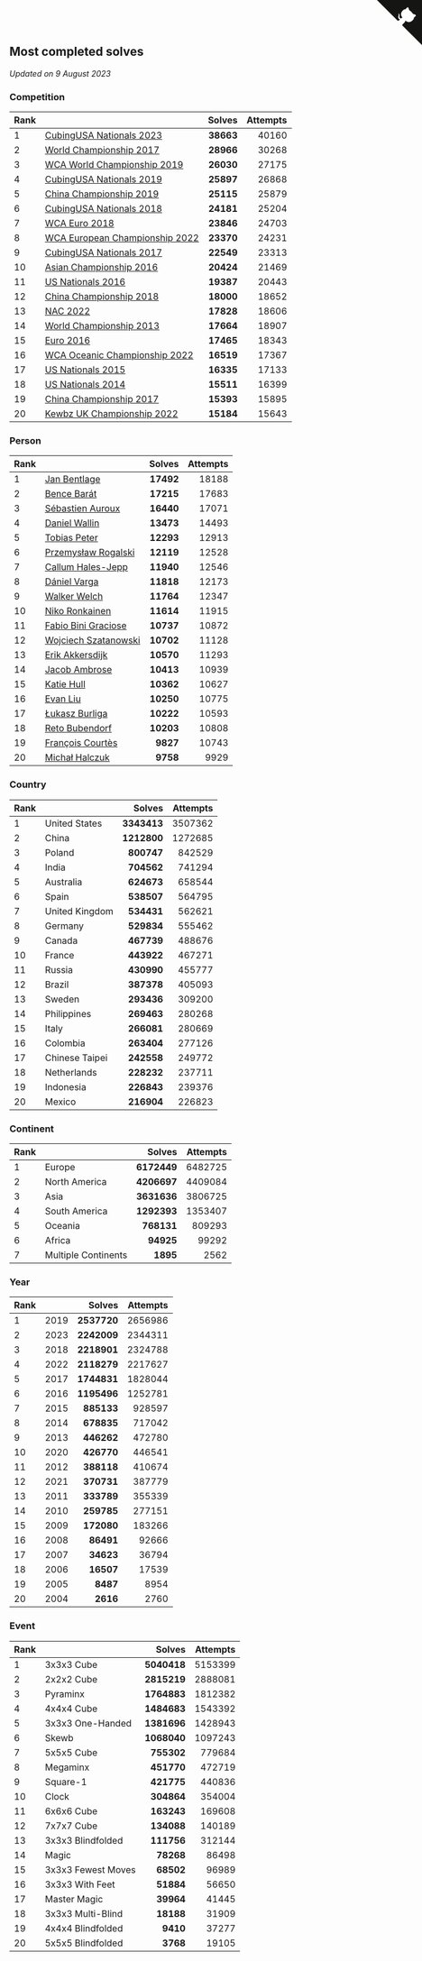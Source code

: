 ## Most completed solves

*Updated on  9 August 2023*


### Competition

| Rank |  | Solves | Attempts |
| :--- | :--- | ---: | ---: |
| 1 | [CubingUSA Nationals 2023](https://www.worldcubeassociation.org/competitions/CubingUSANationals2023) | **38663** | 40160 |
| 2 | [World Championship 2017](https://www.worldcubeassociation.org/competitions/WC2017) | **28966** | 30268 |
| 3 | [WCA World Championship 2019](https://www.worldcubeassociation.org/competitions/WC2019) | **26030** | 27175 |
| 4 | [CubingUSA Nationals 2019](https://www.worldcubeassociation.org/competitions/CubingUSANationals2019) | **25897** | 26868 |
| 5 | [China Championship 2019](https://www.worldcubeassociation.org/competitions/ChinaChampionship2019) | **25115** | 25879 |
| 6 | [CubingUSA Nationals 2018](https://www.worldcubeassociation.org/competitions/CubingUSANationals2018) | **24181** | 25204 |
| 7 | [WCA Euro 2018](https://www.worldcubeassociation.org/competitions/Euro2018) | **23846** | 24703 |
| 8 | [WCA European Championship 2022](https://www.worldcubeassociation.org/competitions/Euro2022) | **23370** | 24231 |
| 9 | [CubingUSA Nationals 2017](https://www.worldcubeassociation.org/competitions/CubingUSANationals2017) | **22549** | 23313 |
| 10 | [Asian Championship 2016](https://www.worldcubeassociation.org/competitions/AsianChampionship2016) | **20424** | 21469 |
| 11 | [US Nationals 2016](https://www.worldcubeassociation.org/competitions/USNationals2016) | **19387** | 20443 |
| 12 | [China Championship 2018](https://www.worldcubeassociation.org/competitions/ChinaChampionship2018) | **18000** | 18652 |
| 13 | [NAC 2022](https://www.worldcubeassociation.org/competitions/NAC2022) | **17828** | 18606 |
| 14 | [World Championship 2013](https://www.worldcubeassociation.org/competitions/WC2013) | **17664** | 18907 |
| 15 | [Euro 2016](https://www.worldcubeassociation.org/competitions/Euro2016) | **17465** | 18343 |
| 16 | [WCA Oceanic Championship 2022](https://www.worldcubeassociation.org/competitions/OC2022) | **16519** | 17367 |
| 17 | [US Nationals 2015](https://www.worldcubeassociation.org/competitions/USNationals2015) | **16335** | 17133 |
| 18 | [US Nationals 2014](https://www.worldcubeassociation.org/competitions/USNationals2014) | **15511** | 16399 |
| 19 | [China Championship 2017](https://www.worldcubeassociation.org/competitions/ChinaChampionship2017) | **15393** | 15895 |
| 20 | [Kewbz UK Championship 2022](https://www.worldcubeassociation.org/competitions/KewbzUKChampionship2022) | **15184** | 15643 |

### Person

| Rank |  | Solves | Attempts |
| :--- | :--- | ---: | ---: |
| 1 | [Jan Bentlage](https://www.worldcubeassociation.org/persons/2010BENT01) | **17492** | 18188 |
| 2 | [Bence Barát](https://www.worldcubeassociation.org/persons/2008BARA01) | **17215** | 17683 |
| 3 | [Sébastien Auroux](https://www.worldcubeassociation.org/persons/2008AURO01) | **16440** | 17071 |
| 4 | [Daniel Wallin](https://www.worldcubeassociation.org/persons/2013WALL03) | **13473** | 14493 |
| 5 | [Tobias Peter](https://www.worldcubeassociation.org/persons/2014PETE03) | **12293** | 12913 |
| 6 | [Przemysław Rogalski](https://www.worldcubeassociation.org/persons/2013ROGA02) | **12119** | 12528 |
| 7 | [Callum Hales-Jepp](https://www.worldcubeassociation.org/persons/2012HALE01) | **11940** | 12546 |
| 8 | [Dániel Varga](https://www.worldcubeassociation.org/persons/2008VARG01) | **11818** | 12173 |
| 9 | [Walker Welch](https://www.worldcubeassociation.org/persons/2011WELC01) | **11764** | 12347 |
| 10 | [Niko Ronkainen](https://www.worldcubeassociation.org/persons/2010RONK01) | **11614** | 11915 |
| 11 | [Fabio Bini Graciose](https://www.worldcubeassociation.org/persons/2010GRAC02) | **10737** | 10872 |
| 12 | [Wojciech Szatanowski](https://www.worldcubeassociation.org/persons/2011SZAT01) | **10702** | 11128 |
| 13 | [Erik Akkersdijk](https://www.worldcubeassociation.org/persons/2005AKKE01) | **10570** | 11293 |
| 14 | [Jacob Ambrose](https://www.worldcubeassociation.org/persons/2010AMBR01) | **10413** | 10939 |
| 15 | [Katie Hull](https://www.worldcubeassociation.org/persons/2010HULL01) | **10362** | 10627 |
| 16 | [Evan Liu](https://www.worldcubeassociation.org/persons/2009LIUE01) | **10250** | 10775 |
| 17 | [Łukasz Burliga](https://www.worldcubeassociation.org/persons/2013BURL01) | **10222** | 10593 |
| 18 | [Reto Bubendorf](https://www.worldcubeassociation.org/persons/2012BUBE01) | **10203** | 10808 |
| 19 | [François Courtès](https://www.worldcubeassociation.org/persons/2008COUR01) | **9827** | 10743 |
| 20 | [Michał Halczuk](https://www.worldcubeassociation.org/persons/2006HALC01) | **9758** | 9929 |

### Country

| Rank |  | Solves | Attempts |
| :--- | :--- | ---: | ---: |
| 1 | United States | **3343413** | 3507362 |
| 2 | China | **1212800** | 1272685 |
| 3 | Poland | **800747** | 842529 |
| 4 | India | **704562** | 741294 |
| 5 | Australia | **624673** | 658544 |
| 6 | Spain | **538507** | 564795 |
| 7 | United Kingdom | **534431** | 562621 |
| 8 | Germany | **529834** | 555462 |
| 9 | Canada | **467739** | 488676 |
| 10 | France | **443922** | 467271 |
| 11 | Russia | **430990** | 455777 |
| 12 | Brazil | **387378** | 405093 |
| 13 | Sweden | **293436** | 309200 |
| 14 | Philippines | **269463** | 280268 |
| 15 | Italy | **266081** | 280669 |
| 16 | Colombia | **263404** | 277126 |
| 17 | Chinese Taipei | **242558** | 249772 |
| 18 | Netherlands | **228232** | 237711 |
| 19 | Indonesia | **226843** | 239376 |
| 20 | Mexico | **216904** | 226823 |

### Continent

| Rank |  | Solves | Attempts |
| :--- | :--- | ---: | ---: |
| 1 | Europe | **6172449** | 6482725 |
| 2 | North America | **4206697** | 4409084 |
| 3 | Asia | **3631636** | 3806725 |
| 4 | South America | **1292393** | 1353407 |
| 5 | Oceania | **768131** | 809293 |
| 6 | Africa | **94925** | 99292 |
| 7 | Multiple Continents | **1895** | 2562 |

### Year

| Rank |  | Solves | Attempts |
| :--- | :--- | ---: | ---: |
| 1 | 2019 | **2537720** | 2656986 |
| 2 | 2023 | **2242009** | 2344311 |
| 3 | 2018 | **2218901** | 2324788 |
| 4 | 2022 | **2118279** | 2217627 |
| 5 | 2017 | **1744831** | 1828044 |
| 6 | 2016 | **1195496** | 1252781 |
| 7 | 2015 | **885133** | 928597 |
| 8 | 2014 | **678835** | 717042 |
| 9 | 2013 | **446262** | 472780 |
| 10 | 2020 | **426770** | 446541 |
| 11 | 2012 | **388118** | 410674 |
| 12 | 2021 | **370731** | 387779 |
| 13 | 2011 | **333789** | 355339 |
| 14 | 2010 | **259785** | 277151 |
| 15 | 2009 | **172080** | 183266 |
| 16 | 2008 | **86491** | 92666 |
| 17 | 2007 | **34623** | 36794 |
| 18 | 2006 | **16507** | 17539 |
| 19 | 2005 | **8487** | 8954 |
| 20 | 2004 | **2616** | 2760 |

### Event

| Rank |  | Solves | Attempts |
| :--- | :--- | ---: | ---: |
| 1 | 3x3x3 Cube | **5040418** | 5153399 |
| 2 | 2x2x2 Cube | **2815219** | 2888081 |
| 3 | Pyraminx | **1764883** | 1812382 |
| 4 | 4x4x4 Cube | **1484683** | 1543392 |
| 5 | 3x3x3 One-Handed | **1381696** | 1428943 |
| 6 | Skewb | **1068040** | 1097243 |
| 7 | 5x5x5 Cube | **755302** | 779684 |
| 8 | Megaminx | **451770** | 472719 |
| 9 | Square-1 | **421775** | 440836 |
| 10 | Clock | **304864** | 354004 |
| 11 | 6x6x6 Cube | **163243** | 169608 |
| 12 | 7x7x7 Cube | **134088** | 140189 |
| 13 | 3x3x3 Blindfolded | **111756** | 312144 |
| 14 | Magic | **78268** | 86498 |
| 15 | 3x3x3 Fewest Moves | **68502** | 96989 |
| 16 | 3x3x3 With Feet | **51884** | 56650 |
| 17 | Master Magic | **39964** | 41445 |
| 18 | 3x3x3 Multi-Blind | **18188** | 31909 |
| 19 | 4x4x4 Blindfolded | **9410** | 37277 |
| 20 | 5x5x5 Blindfolded | **3768** | 19105 |


<a href="https://github.com/JustinTimeCuber/wca_statistics" class="github-corner" aria-label="View source on Github"><svg width="80" height="80" viewBox="0 0 250 250" style="fill:#151513; color:#fff; position: absolute; top: 0; border: 0; right: 0;" aria-hidden="true"><path d="M0,0 L115,115 L130,115 L142,142 L250,250 L250,0 Z"></path><path d="M128.3,109.0 C113.8,99.7 119.0,89.6 119.0,89.6 C122.0,82.7 120.5,78.6 120.5,78.6 C119.2,72.0 123.4,76.3 123.4,76.3 C127.3,80.9 125.5,87.3 125.5,87.3 C122.9,97.6 130.6,101.9 134.4,103.2" fill="currentColor" style="transform-origin: 130px 106px;" class="octo-arm"></path><path d="M115.0,115.0 C114.9,115.1 118.7,116.5 119.8,115.4 L133.7,101.6 C136.9,99.2 139.9,98.4 142.2,98.6 C133.8,88.0 127.5,74.4 143.8,58.0 C148.5,53.4 154.0,51.2 159.7,51.0 C160.3,49.4 163.2,43.6 171.4,40.1 C171.4,40.1 176.1,42.5 178.8,56.2 C183.1,58.6 187.2,61.8 190.9,65.4 C194.5,69.0 197.7,73.2 200.1,77.6 C213.8,80.2 216.3,84.9 216.3,84.9 C212.7,93.1 206.9,96.0 205.4,96.6 C205.1,102.4 203.0,107.8 198.3,112.5 C181.9,128.9 168.3,122.5 157.7,114.1 C157.9,116.9 156.7,120.9 152.7,124.9 L141.0,136.5 C139.8,137.7 141.6,141.9 141.8,141.8 Z" fill="currentColor" class="octo-body"></path></svg></a><style>.github-corner:hover .octo-arm{animation:octocat-wave 560ms ease-in-out}@keyframes octocat-wave{0%,100%{transform:rotate(0)}20%,60%{transform:rotate(-25deg)}40%,80%{transform:rotate(10deg)}}@media (max-width:500px){.github-corner:hover .octo-arm{animation:none}.github-corner .octo-arm{animation:octocat-wave 560ms ease-in-out}}</style>
